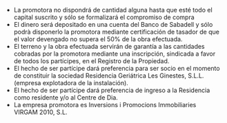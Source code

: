 
- La promotora no dispondrá de cantidad alguna hasta que esté todo el capital suscrito y sólo se formalizará el compromiso de compra
 - El dinero será depositado en una cuenta del Banco de Sabadell y sólo podrà disponerlo la promotora mediante certificación de tasador de que el valor devengado no supera el 50% de la obra efectuada.
 - El terreno y la obra efectuada servirán de garantía a las cantidades cobradas por la promotora mediante una inscripción, sindicada a favor de todos los partícipes, en el Registro de la Propiedad.
 - El hecho de ser partícipe dará preferencia para ser socio en el momento de constituir la sociedad Residencia Geriátrica Les Ginestes, S.L.L. (empresa explotadora de la instalación).
 - El hecho de ser partícipe dará preferencia de ingreso a la Residencia como  residente y/o al Centre de Dia.
 - La empresa promotora es Inversions i Promocions Immobiliaries VIRGAM 2010, S.L.
